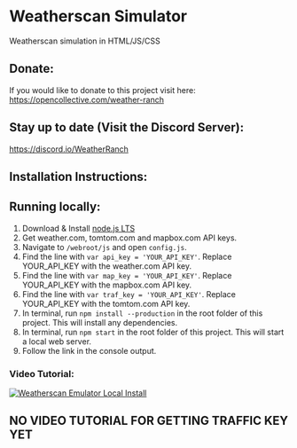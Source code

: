 # Weatherscan Simulator
Weatherscan simulation in HTML/JS/CSS

## Donate:
If you would like to donate to this project visit here:
https://opencollective.com/weather-ranch 

## Stay up to date (Visit the Discord Server):
https://discord.io/WeatherRanch
## Installation Instructions:

## Running locally:
1. Download & Install [node.js LTS](https://nodejs.org/en/)
2. Get weather.com, tomtom.com and mapbox.com API keys.
3. Navigate to `/webroot/js` and open `config.js`.
4. Find the line with `var api_key = 'YOUR_API_KEY'`. Replace YOUR_API_KEY with the weather.com API key.
5. Find the line with `var map_key = 'YOUR_API_KEY'`. Replace YOUR_API_KEY with the mapbox.com API key.
6. Find the line with `var traf_key = 'YOUR_API_KEY'`. Replace YOUR_API_KEY with the tomtom.com API key.
7. In terminal, run `npm install --production` in the root folder of this project. This will install any dependencies.
8. In terminal, run `npm start` in the root folder of this project. This will start a local web server.
9. Follow the link in the console output.
### Video Tutorial:
[![Weatherscan Emulator Local Install](https://img.youtube.com/vi/2oDdpsCEWOU/maxresdefault.jpg)](https://www.youtube.com/watch?v=2oDdpsCEWOU)
## NO VIDEO TUTORIAL FOR GETTING TRAFFIC KEY YET
